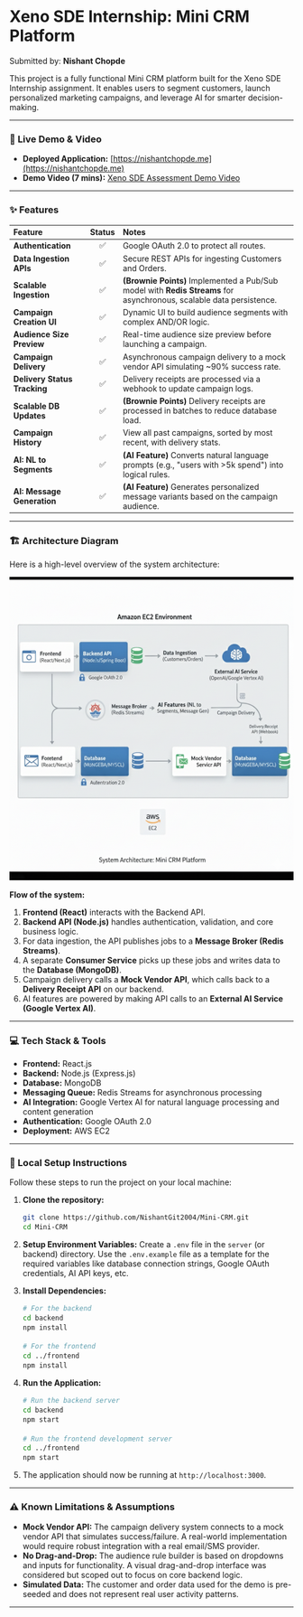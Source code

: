 # Xeno SDE Internship: Mini CRM Platform

Submitted by: **Nishant Chopde**

This project is a fully functional Mini CRM platform built for the Xeno SDE Internship assignment. It enables users to segment customers, launch personalized marketing campaigns, and leverage AI for smarter decision-making.

---

### 🚀 Live Demo & Video

* **Deployed Application:** [https://nishantchopde.me](https://nishantchopde.me)  
* **Demo Video (7 mins):** [Xeno SDE Assessment Demo Video](https://drive.google.com/file/d/10qQAIZKN6zADLn2BM-0rgzd8Nh45RGLC/view?usp=sharing)

---

### ✨ Features

| Feature | Status | Notes |
| :--- | :---: | :--- |
| **Authentication** | ✅ | Google OAuth 2.0 to protect all routes. |
| **Data Ingestion APIs** | ✅ | Secure REST APIs for ingesting Customers and Orders. |
| **Scalable Ingestion** | ✅ | **(Brownie Points)** Implemented a Pub/Sub model with **Redis Streams** for asynchronous, scalable data persistence. |
| **Campaign Creation UI** | ✅ | Dynamic UI to build audience segments with complex AND/OR logic. |
| **Audience Size Preview** | ✅ | Real-time audience size preview before launching a campaign. |
| **Campaign Delivery** | ✅ | Asynchronous campaign delivery to a mock vendor API simulating ~90% success rate. |
| **Delivery Status Tracking** | ✅ | Delivery receipts are processed via a webhook to update campaign logs. |
| **Scalable DB Updates** | ✅ | **(Brownie Points)** Delivery receipts are processed in batches to reduce database load. |
| **Campaign History** | ✅ | View all past campaigns, sorted by most recent, with delivery stats. |
| **AI: NL to Segments** | ✅ | **(AI Feature)** Converts natural language prompts (e.g., "users with >5k spend") into logical rules. |
| **AI: Message Generation** | ✅ | **(AI Feature)** Generates personalized message variants based on the campaign audience. |

---

### 🏗️ Architecture Diagram

Here is a high-level overview of the system architecture:

![System Architecture](https://github.com/NishantGit2004/Mini-CRM/blob/main/frontend/public/System-Architecture.png?raw=true)

**Flow of the system:**
1.  **Frontend (React)** interacts with the Backend API.
2.  **Backend API (Node.js)** handles authentication, validation, and core business logic.
3.  For data ingestion, the API publishes jobs to a **Message Broker (Redis Streams)**.
4.  A separate **Consumer Service** picks up these jobs and writes data to the **Database (MongoDB)**.
5.  Campaign delivery calls a **Mock Vendor API**, which calls back to a **Delivery Receipt API** on our backend.
6.  AI features are powered by making API calls to an **External AI Service (Google Vertex AI)**.

---

### 💻 Tech Stack & Tools

* **Frontend:** React.js
* **Backend:** Node.js (Express.js)
* **Database:** MongoDB
* **Messaging Queue:** Redis Streams for asynchronous processing  
* **AI Integration:** Google Vertex AI for natural language processing and content generation  
* **Authentication:** Google OAuth 2.0  
* **Deployment:** AWS EC2  

---

### 🔧 Local Setup Instructions

Follow these steps to run the project on your local machine:

1.  **Clone the repository:**
    ```bash
    git clone https://github.com/NishantGit2004/Mini-CRM.git
    cd Mini-CRM
    ```

2.  **Setup Environment Variables:**
    Create a `.env` file in the `server` (or backend) directory. Use the `.env.example` file as a template for the required variables like database connection strings, Google OAuth credentials, AI API keys, etc.

3.  **Install Dependencies:**
    ```bash
    # For the backend
    cd backend
    npm install

    # For the frontend
    cd ../frontend
    npm install
    ```

4.  **Run the Application:**
    ```bash
    # Run the backend server
    cd backend
    npm start

    # Run the frontend development server
    cd ../frontend
    npm start
    ```

5.  The application should now be running at `http://localhost:3000`.

---

### ⚠️ Known Limitations & Assumptions

* **Mock Vendor API:** The campaign delivery system connects to a mock vendor API that simulates success/failure. A real-world implementation would require robust integration with a real email/SMS provider.  
* **No Drag-and-Drop:** The audience rule builder is based on dropdowns and inputs for functionality. A visual drag-and-drop interface was considered but scoped out to focus on core backend logic.  
* **Simulated Data:** The customer and order data used for the demo is pre-seeded and does not represent real user activity patterns.  

---
